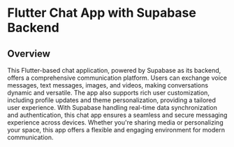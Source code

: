# Flutter Chat App with Supabase Backend

## Overview
This Flutter-based chat application, powered by Supabase as its backend, offers a comprehensive communication platform. Users can exchange voice messages, text messages, images, and videos, making conversations dynamic and versatile. The app also supports rich user customization, including profile updates and theme personalization, providing a tailored user experience. With Supabase handling real-time data synchronization and authentication, this chat app ensures a seamless and secure messaging experience across devices. Whether you're sharing media or personalizing your space, this app offers a flexible and engaging environment for modern communication.

